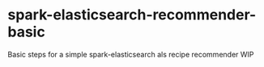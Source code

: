 # spark-elasticsearch-recommender-basic
Basic steps for a simple spark-elasticsearch als recipe recommender
WIP
